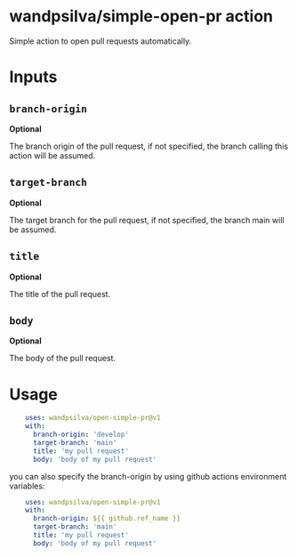 # wandpsilva/simple-open-pr action

Simple action to open pull requests automatically.

# **Inputs**

## `branch-origin`

**Optional** 

The branch origin of the pull request, if not specified, the branch calling this action will be assumed.

## `target-branch`

**Optional** 

The target branch for the pull request, if not specified, the branch main will be assumed.

## `title`

**Optional** 

The title of the pull request.

## `body`

**Optional** 

The body of the pull request.


# **Usage**
```yaml
    uses: wandpsilva/open-simple-pr@v1
    with:
      branch-origin: 'develop'
      target-branch: 'main'
      title: 'my pull request'
      body: 'body of my pull request'
```

you can also specify the branch-origin by using github actions environment variables:
```yaml
    uses: wandpsilva/open-simple-pr@v1
    with:
      branch-origin: ${{ github.ref_name }}
      target-branch: 'main'
      title: 'my pull request'
      body: 'body of my pull request'
```
